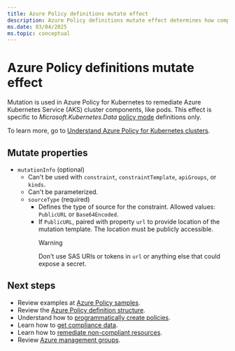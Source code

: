 ```yaml
---
title: Azure Policy definitions mutate effect
description: Azure Policy definitions mutate effect determines how compliance is managed and reported.
ms.date: 03/04/2025
ms.topic: conceptual
---
```


# Azure Policy definitions mutate effect

Mutation is used in Azure Policy for Kubernetes to remediate Azure Kubernetes Service (AKS) cluster components, like pods. This effect is specific to _Microsoft.Kubernetes.Data_ [policy mode](./definition-structure-basics.md#resource-provider-modes) definitions only.

To learn more, go to [Understand Azure Policy for Kubernetes clusters](./policy-for-kubernetes.md).

## Mutate properties

- `mutationInfo` (optional)
  - Can't be used with `constraint`, `constraintTemplate`, `apiGroups`, or `kinds`.
  - Can't be parameterized.
  - `sourceType` (required)
    - Defines the type of source for the constraint. Allowed values: `PublicURL` or `Base64Encoded`.
    - If `PublicURL`, paired with property `url` to provide location of the mutation template. The location must be publicly accessible.
      > [!WARNING]
      > Don't use SAS URIs or tokens in `url` or anything else that could expose a secret.

## Next steps

- Review examples at [Azure Policy samples](/azure/governance/policy/samples/index).
- Review the [Azure Policy definition structure](definition-structure-basics.md).
- Understand how to [programmatically create policies](../how-to/programmatically-create.md).
- Learn how to [get compliance data](../how-to/get-compliance-data.md).
- Learn how to [remediate non-compliant resources](../how-to/remediate-resources.md).
- Review [Azure management groups](../../management-groups/overview.md).
